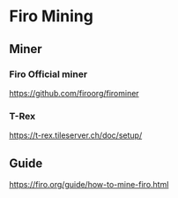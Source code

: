 # Firo Mining

## Miner

### Firo Official miner
https://github.com/firoorg/firominer

### T-Rex
https://t-rex.tileserver.ch/doc/setup/

## Guide
https://firo.org/guide/how-to-mine-firo.html